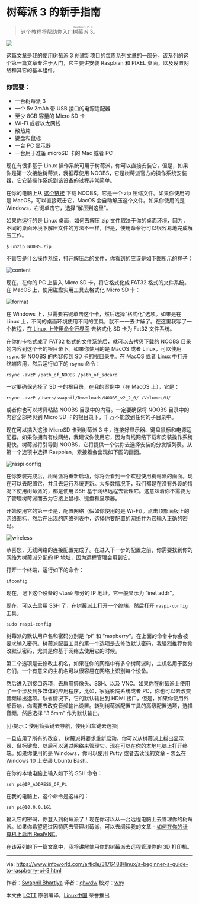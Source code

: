树莓派 3 的新手指南
======
> 这个教程将帮助你入门<ruby>树莓派 3<rt>Raspberry Pi 3</rt></ruby>。

![](https://images.techhive.com/images/article/2017/03/raspberry2-100711632-large.jpeg)

这篇文章是我的使用树莓派 3 创建新项目的每周系列文章的一部分。该系列的这个第一篇文章专注于入门，它主要讲安装  Raspbian 和 PIXEL 桌面，以及设置网络和其它的基本组件。

###  你需要：

* 一台树莓派 3
* 一个 5v 2mAh 带 USB 接口的电源适配器
* 至少 8GB 容量的 Micro SD 卡
* Wi-Fi 或者以太网线
* 散热片
* 键盘和鼠标
* 一台 PC 显示器
* 一台用于准备 microSD 卡的 Mac 或者 PC

现在有很多基于 Linux 操作系统可用于树莓派，你可以直接安装它，但是，如果你是第一次接触树莓派，我推荐使用 NOOBS，它是树莓派官方的操作系统安装器，它安装操作系统到该设备的过程非常简单。

在你的电脑上从 [这个链接][1] 下载 NOOBS。它是一个 zip 压缩文件。如果你使用的是 MacOS，可以直接双击它，MacOS 会自动解压这个文件。如果你使用的是 Windows，右键单击它，选择“解压到这里”。

如果你运行的是 Linux 桌面，如何去解压 zip 文件取决于你的桌面环境，因为，不同的桌面环境下解压文件的方法不一样，但是，使用命令行可以很容易地完成解压工作。

```
$ unzip NOOBS.zip
```

不管它是什么操作系统，打开解压后的文件，你看到的应该是如下图所示的样子：

![content][3]

现在，在你的 PC 上插入 Micro SD 卡，将它格式化成 FAT32 格式的文件系统。在 MacOS 上，使用磁盘实用工具去格式化 Micro SD 卡：

![format][4]

在 Windows 上，只需要右键单击这个卡，然后选择“格式化”选项。如果是在 Linux 上，不同的桌面环境使用不同的工具，就不一一去讲解了。在这里我写了一个教程，[在 Linux 上使用命令行界面][5] 去格式化 SD 卡为 Fat32 文件系统。

在你的卡格式成了 FAT32 格式的文件系统后，就可以去拷贝下载的 NOOBS 目录的内容到这个卡的根目录下。如果你使用的是 MacOS 或者 Linux，可以使用 `rsync` 将 NOOBS 的内容传到 SD 卡的根目录中。在 MacOS 或者 Linux 中打开终端应用，然后运行如下的 rsync 命令：

```
rsync -avzP /path_of_NOOBS /path_of_sdcard
```

一定要确保选择了 SD 卡的根目录，在我的案例中（在 MacOS 上），它是：

```
rsync -avzP /Users/swapnil/Downloads/NOOBS_v2_2_0/ /Volumes/U/
```

或者你也可以拷贝粘贴 NOOBS 目录中的内容。一定要确保将 NOOBS 目录中的内容全部拷贝到 Micro SD 卡的根目录下，千万不能放到任何的子目录中。

现在可以插入这张 MicroSD 卡到树莓派 3 中，连接好显示器、键盘鼠标和电源适配器。如果你拥有有线网络，我建议你使用它，因为有线网络下载和安装操作系统更快。树莓派将引导到 NOOBS，它将提供一个供你去选择安装的分发版列表。从第一个选项中选择 Raspbian，紧接着会出现如下图的画面。

![raspi config][6]

在你安装完成后，树莓派将重新启动，你将会看到一个欢迎使用树莓派的画面。现在可以去配置它，并且去运行系统更新。大多数情况下，我们都是在没有外设的情况下使用树莓派的，都是使用 SSH 基于网络远程去管理它。这意味着你不需要为了管理树莓派而去为它接上鼠标、键盘和显示器。

开始使用它的第一步是，配置网络（假如你使用的是 Wi-Fi）。点击顶部面板上的网络图标，然后在出现的网络列表中，选择你要配置的网络并为它输入正确的密码。

![wireless][7]

恭喜您，无线网络的连接配置完成了。在进入下一步的配置之前，你需要找到你的网络为树莓派分配的 IP 地址，因为远程管理会用到它。

打开一个终端，运行如下的命令：

```
ifconfig
```

现在，记下这个设备的 `wlan0` 部分的 IP 地址。它一般显示为 “inet addr”。

现在，可以去启用 SSH 了，在树莓派上打开一个终端，然后打开 `raspi-config` 工具。

```
sudo raspi-config
```

树莓派的默认用户名和密码分别是 “pi” 和 “raspberry”。在上面的命令中你会被要求输入密码。树莓派配置工具的第一个选项是去修改默认密码，我强烈推荐你修改默认密码，尤其是你基于网络去使用它的时候。

第二个选项是去修改主机名，如果在你的网络中有多个树莓派时，主机名用于区分它们。一个有意义的主机名可以很容易在网络上识别每个设备。

然后进入到接口选项，去启用摄像头、SSH、以及 VNC。如果你在树莓派上使用了一个涉及到多媒体的应用程序，比如，家庭影院系统或者 PC，你也可以去改变音频输出选项。缺省情况下，它的默认输出到 HDMI 接口，但是，如果你使用外部音响，你需要去改变音频输出设置。转到树莓派配置工具的高级配置选项，选择音频，然后选择 “3.5mm” 作为默认输出。

[小提示：使用箭头键去导航，使用回车键去选择]

一旦应用了所有的改变， 树莓派将要求重新启动。你可以从树莓派上拔出显示器、鼠标键盘，以后可以通过网络来管理它。现在可以在你的本地电脑上打开终端。如果你使用的是 Windows，你可以使用 Putty 或者去读我的文章 - 怎么在 Windows 10 上安装 Ubuntu Bash。

在你的本地电脑上输入如下的 SSH 命令：

```
ssh pi@IP_ADDRESS_OF_Pi
```

在我的电脑上，这个命令是这样的：

```
ssh pi@10.0.0.161
```

输入它的密码，你登入到树莓派了！现在你可以从一台远程电脑上去管理你的树莓派。如果你希望通过因特网去管理树莓派，可以去阅读我的文章 -   [如何在你的计算机上启用 RealVNC][8]。

在该系列的下一篇文章中，我将讲解使用你的树莓派去远程管理你的 3D 打印机。

--------------------------------------------------------------------------------

via: https://www.infoworld.com/article/3176488/linux/a-beginner-s-guide-to-raspberry-pi-3.html

作者：[Swapnil Bhartiya][a]
译者：[qhwdw](https://github.com/qhwdw)
校对：[wxy](https://github.com/wxy)

本文由 [LCTT](https://github.com/LCTT/TranslateProject) 原创编译，[Linux中国](https://linux.cn/) 荣誉推出

[a]:https://www.infoworld.com/author/Swapnil-Bhartiya/
[1]:https://www.raspberrypi.org/downloads/noobs/
[2]:http://idgenterprise.selz.com
[3]:https://images.techhive.com/images/article/2017/03/content-100711633-large.jpg
[4]:https://images.techhive.com/images/article/2017/03/format-100711635-large.jpg
[5]:http://www.cio.com/article/3176034/linux/how-to-format-an-sd-card-in-linux.html
[6]:https://images.techhive.com/images/article/2017/03/raspi-config-100711634-large.jpg
[7]:https://images.techhive.com/images/article/2017/03/wireless-100711636-large.jpeg
[8]:http://www.infoworld.com/article/3171682/internet-of-things/how-to-access-your-raspberry-pi-remotely-over-the-internet.html
[9]:https://www.infoworld.com/contributor-network/signup.html
